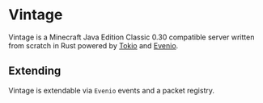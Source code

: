 # Vintage

Vintage is a Minecraft Java Edition Classic 0.30 compatible server written from scratch in Rust powered by [Tokio](https://github.com/tokio-rs/tokio) and [Evenio](https://github.com/rj00a/evenio).

## Extending

Vintage is extendable via `Evenio` events and a packet registry.